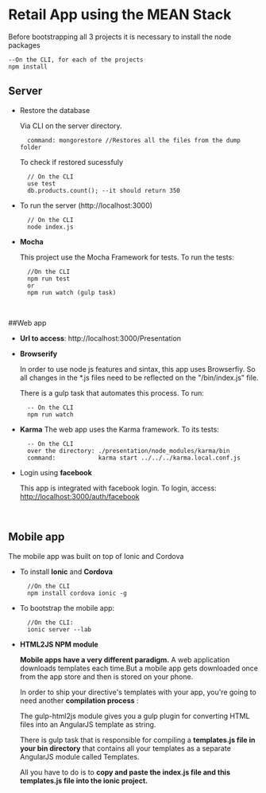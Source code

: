 # Retail App using the MEAN Stack

Before bootstrapping all 3 projects it is necessary to install the node packages
	
	--On the CLI, for each of the projects
	npm install  

## Server


* Restore the database
	
	Via CLI on the server directory.
		
		command: mongorestore //Restores all the files from the dump folder 
			 
	To check if restored sucessfuly
			
		// On the CLI
		use test			
		db.products.count(); --it should return 350

* To run the server (http://localhost:3000)

		// On the CLI			
		node index.js

* **Mocha**
  
	This project use the Mocha Framework for tests. To run the tests:
	
		//On the CLI
		npm run test
		or 
		npm run watch (gulp task)  

<br/>

##Web app
	
* **Url to access**: http://localhost:3000/Presentation
 
* **Browserify**
	
	In order to use node js features and sintax, this app uses Browserfiy. So all changes in the *.js files need to be reflected on the "/bin/index.js" file.
	
	There is a gulp task that automates this process. To run:
	
		-- On the CLI
		npm run watch 
	 
* **Karma**
	The web app uses the Karma framework. To its tests:
		
		-- On the CLI
		over the directory: ./presentation/node_modules/karma/bin	
		command: 			karma start ../../../karma.local.conf.js 

* Login using **facebook** 
	
	This app is integrated with facebook login. To login, access: [http://localhost:3000/auth/facebook](http://localhost:3000/auth/facebook)

<br/>

## Mobile app
The mobile app was built on top of Ionic and Cordova

* To install **Ionic** and **Cordova**
	
		//On the CLI
		npm install cordova ionic -g

* To bootstrap the mobile app:

 
		//On the CLI:
		ionic server --lab

* **HTML2JS NPM module**
    
	**Mobile apps have a very different paradigm.**	A web application downloads templates each time.But a mobile app gets downloaded once from the app store and then is stored on your phone.
	
	In order to ship your directive's templates with your app, you're going to need another **compilation process** :

	The gulp-html2js module gives you a gulp plugin for converting HTML files into an AngularJS template as string. 
			
	There is gulp task that is responsible for compiling a **templates.js file in your bin directory** that contains all your templates as a separate AngularJS module called Templates.

	All you have to do is to **copy and paste	the index.js file and this templates.js file
	into the ionic project.**